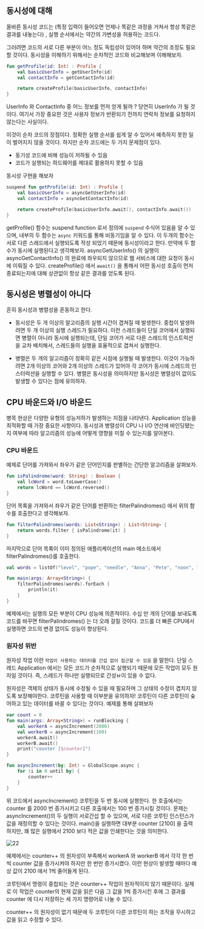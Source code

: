 ## 동시성에 대해

올바른 동시성 코드는 (특정 입력이 들어오면 언제나 똑같은 과정을 거쳐서 항상 똑같은 결과를 내놓는다) , 실행 순서에서는 약간의 가변성을 허용하는 코드다.

그러려면 코드의 서로 다른 부분이 어느 정도 독립성이 있어야 하며 약간의 조정도 필요할 것이다.
동시성을 이해하기 위해서는 순차적인 코드와 비교해보며 이해해보자.

~~~kotlin
fun getProfile(id: Int) : Profile {
    val basicUserInfo = getUserInfo(id)
    val contactInfo = getContactInfo(id)

    return createProfile(basicUserInfo, contactInfo)
}
~~~

UserInfo 와 ContactInfo 중 어느 정보를 먼저 얻게 될까 ?
당연히 UserInfo 가 될 것이다. 
여기서 가장 중요한 것은 사용자 정보가 반환되기 전까지 연락처 정보를 요청하지 않는다는 사실이다.

이것이 순차 코드의 장점이다. 정확한 실행 순서를 쉽게 알 수 있어서 예측하지 못한 일이 벌어지지 않을 것이다.
하지만 순차 코드에는 두 가지 문제점이 있다.

- 동기성 코드에 비해 성능이 저하될 수 있음
- 코드가 실행되는 하드웨어를 제대로 활용하지 못할 수 있음

동시성 구현을 해보자
~~~kotlin
suspend fun getProfile(id: Int) : Profile {
    val basicUserInfo = asyncGetUserInfo(id)
    val contactInfo = asyncGetContactInfo(id)

    return createProfile(basicUserInfo.await(), contactInfo.await())
}
~~~

getProfile() 함수는 suspend function 로서 정의에 `suspend` 수식어 있음을 알 수 있으며, 내부의 두 함수는 `async` 키워드를 통해 비동기임을 알 수 있다.
이 두개의 함수는 서로 다른 스레드에서 실행되도록 작성 되었기 때문에 동시성이라고 한다. 만약에 두 함수가 동시에 실행된다고 생각해보자.
asyncGetUserInfo() 의 실행이 asyncGetContactInfo() 의 완료에 좌우되지 않으므로 웹 서비스에 대한 요청이 동시에 이뤄질 수 있다.
createProfile() 에서 `await()` 을 통해서 어떤 동시성 호출이 먼저 종료되는지에 대해 상관없이 항상 같은 결과를 얻도록 된다.

## 동시성은 병렬성이 아니다

흔히 동시성과 병렬성을 혼동하고 한다.

- 동시성은 두 개 이상의 알고리즘의 실행 시간이 겹쳐질 때 발생한다. 중첩이 발생하려면 두 개 이상의 실행 스레드가 필요하다. 이런 스레드들이 단일 코어에서 실행되면 병렬이 아니라 동시에 실행되는데, 단일 코어가 서로 다른 스레드의 인스트럭션을 교차 배치해서, 스레드들의 실행을 효율적으로 겹쳐서 실행한다.

- 병렬은 두 개의 알고리즘이 정확히 같은 시점에 실행될 때 발생한다.
이것이 가능하려면 2개 이상의 코어와 2개 이상의 스레드가 있어야 각 코어가 동시에 스레드의 인스터럭션을 실행할 수 있다. 병렬은 동시성을 의미하지만 동시성은 병렬성이 없이도 발생할 수 있다는 점에 유의하자.

## CPU 바운드와 I/O 바운드

병목 현상은 다양한 유형의 성능저하가 발생하는 지점을 나타낸다. 
Application 성능을 최적화할 때 가장 중요한 사항이다. 동시성과 병렬성이 CPU 나 I/O 연산에 바인딩됐는지 여부에 따라 알고리즘의 성능에 어떻게 영향을 미칠 수 있는지를 알아본다.

### CPU 바운드

예제로 단어를 가져와서 좌우가 같은 단어인지를 판별하는 간단한 알고리즘을 살펴보자.

~~~kotlin
fun isPalindrome(word: String) : Boolean {
    val lcWord = word.toLowerCase()
    return lcWord == lcWord.reversed()
}
~~~

단어 목록을 가져와서 좌우가 같은 단어를 반환하는 filterPalindromes() 에서 위의 함수를 호출한다고 생각해보자.

~~~kotlin
fun filterPalindromes(words: List<String>) : List<String> {
    return words.filter { isPalindrome(it) }
}
~~~

마지막으로 단어 목록이 이미 정의된 애플리케이션의 main 메소드에서 filterPalindromes()를 호출한다.

~~~kotlin
val words = listOf("level", "pope", "needle", "Anna", "Pete", "noon", "stats")

fun main(args: Array<String>) {
    filterPalindromes(words).forEach {
        println(it)
    }
}
~~~

예제에서는 실행의 모든 부분이 CPU 성능에 의존적이다. 수십 만 개의 단어를 보내도록 코드를 바꾸면 filterPalindromes() 는 더 오래 걸릴 것이다.
코드를 더 빠른 CPU에서 실행하면 코드의 변경 없이도 성능이 향상된다.


### 원자성 위반

원자성 작업 이란 `작업이 사용하는 데이터를 간섭 없이 접근할 수 있음` 을 말한다. 
단일 스레드 Application 에서는 모든 코드가 순차적으로 실행되기 때문에 모든 작업이 모두 원자일 것이다. 즉, 스레드가 하나만 실행되므로 간성ㅂ이 있을 수 없다.

원자성은 객체의 상태가 동시에 수정될 수 있을 때 필요하며 그 상태의 수정이 겹치지 않도록 보장해야한다.
코루틴을 사용할 때 이부분을 유의하자! 코루틴이 다른 코루틴이 숮어하고 있는 데이터를 바꿀 수 있다는 것이다.
예제를 통해 살펴보자
~~~kotlin
var count = 0
fun main(args: Array<String>) = runBlocking {
    val workerA = asyncIncrement(2000)
    val workerB = asyncIncrement(100)
    workerA.await()
    workerB.await()
    print("counter [$counter]")
}

fun asyncIncrement(by: Int) = GlobalScope.async {
    for (i in 0 until by) {
        counter++
    }
}
~~~

위 코드에서 asyncIncrement() 코루틴을 두 번 동시에 실행한다.
한 호출에서는 counter 를 2000 번 증가시키고 다른 호출에서는 100 번 증가시킬 것이다.
문제는 asyncIncrement()의 두 실행이 서로간섭 할 수 있으며, 서로 다른 코루틴 인스턴스가 값을 재정의할 수 있다는 것이다.
main()을 실행하면 대부분 counter [2100] 을 출력하지만, 꽤 많은 실행에서 2100 보다 적은 값을 인쇄한다는 것을 의미한다.

![22](https://user-images.githubusercontent.com/30828236/120473041-8fa5d580-c3e1-11eb-8227-3b8fa1908a2c.PNG)

예제에서는 counter++ 의 원자성이 부족해서 workerA 와 workerB 에서 각각 한 번씩 counter 값을 증가시켜야 하지만 한 번만 증가시켰다.
이런 현상이 발생할 때마다 예상 값이 2100 에서 1씩 줄어들게 된다.

코루틴에서 명령이 중첩되는 것은 counter++ 작업이 원자적이지 않기 때문이다.
실제로 이 작업은 counter의 현재 값을 읽은 다음 그 값을 1씩 증가시킨 후에 그 결과를 counter 에 다시 저장하는 세 가지 명령어로 나눌 수 있다.

counter++ 의 원자성이 없기 때문에 두 코루틴이 다른 코루틴이 하는 조작을 무시하고 값을 읽고 수정할 수 있다.